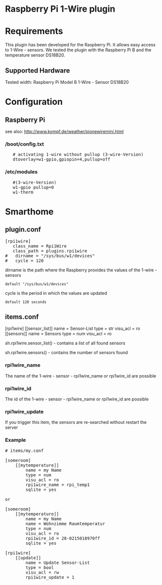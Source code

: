 # Raspberry Pi 1-Wire plugin

# Requirements

This plugin has been developed for the Raspberry Pi. It allows easy access to 1-Wire - sensors.
We tested the plugin with the Raspberry Pi B and the temperature sensor DS18B20.

## Supported Hardware

Tested width:
Raspberry Pi Model B
1-Wire - Sensor DS18B20

# Configuration

## Raspberry Pi

   see also: http://www.kompf.de/weather/pionewiremini.html

### /boot/config.txt
<pre>
   # activating 1-wire without pullup (3-wire-Version)
   dtoverlay=w1-gpio,gpiopin=4,pullup=off
</pre>
### /etc/modules

<pre>
   #(3-wire-Version)
   w1-gpio pullup=0  
   w1-therm
</pre>

# Smarthome

## plugin.conf

<pre>
[rpi1wire]
   class_name = Rpi1Wire
   class_path = plugins.rpi1wire
#   dirname = "/sys/bus/w1/devices"
#   cycle = 120
</pre>

dirname
    is the path where the Raspberry provides the values of the 1-wire - sensors
    
    default "/sys/bus/w1/devices"

cycle
    is the period in which the values are updated
    
    default 120 seconds

## items.conf

[rpi1wire]
    [[sensor_list]]
        name = Sensor-List
        type = str
        visu_acl = ro
    [[sensors]]
        name = Sensors
        type = num
        visu_acl = ro

sh.rpi1wire.sensor_list()
    - contains a list of all found sensors

sh.rpi1wire.sensors()
    - contains the number of sensors found

### rpi1wire_name

The name of the 1-wire - sensor
    - rpi1wire_name or rpi1wire_id are possible

### rpi1wire_id

The id of the 1-wire - sensor
    - rpi1wire_name or rpi1wire_id are possible

### rpi1wire_update

If you trigger this item, the sensors are re-searched without restart the server


### Example


<pre>
# items/my.conf

[someroom]
    [[mytemperature]]
        name = my Name
        type = num
        visu_acl = ro
        rpi1wire_name = rpi_temp1
        sqlite = yes

or

[someroom]
    [[mytemperature]]
        name = my Name
        name = Wohnzimme Raumtemperatur
        type = num
        visu_acl = ro
        rpi1wire_id = 28-0215018970ff
        sqlite = yes

[rpi1wire]
    [[update]]
        name = Update Sensor-List
        type = bool
        visu_acl = rw
        rpi1wire_update = 1

</pre>

